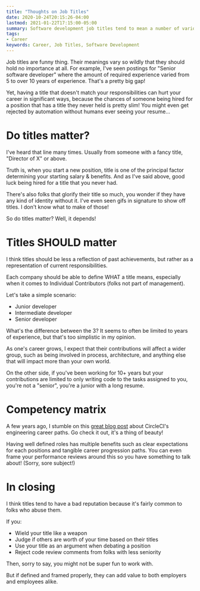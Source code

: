 ```yaml
---
title: "Thoughts on Job Titles"
date: 2020-10-24T20:15:26-04:00
lastmod: 2021-01-22T17:15:00-05:00
summary: Software development job titles tend to mean a number of various things to different folks. Here are my thoughts on those.
tags:
- Career
keywords: Career, Job Titles, Software Development
---
```


Job titles are funny thing. Their meanings vary so wildly that they should hold no importance at all. For example, I've seen postings for "Senior software developer" where the amount of required experience varied from 5 to over 10 years of experience. That's a pretty big gap!

Yet, having a title that doesn't match your responsibilities can hurt your career in significant ways, because the chances of someone being hired for a position that has a title they never held is pretty slim! You might even get rejected by automation without humans ever seeing your resume...

# Do titles matter?

I've heard that line many times. Usually from someone with a fancy title, "Director of X" or above. 

Truth is, when you start a new position, title is one of the principal factor determining your starting salary & benefits. And as I've said above, good luck being hired for a title that you never had.

There's also folks that glorify their title so much, you wonder if they have any kind of identity without it. I've even seen gifs in signature to show off titles. I don't know what to make of those!

So do titles matter? Well, it depends!

# Titles SHOULD matter

I think titles should be less a reflection of past achievements, but rather as a representation of current responsibilities.

Each company should be able to define WHAT a title means, especially when it comes to Individual Contributors (folks not part of management).

Let's take a simple scenario:

- Junior developer
- Intermediate developer
- Senior developer

What's the difference between the 3? It seems to often be limited to years of experience, but that's too simplistic in my opinion.

As one's career grows, I expect that their contributions will affect a wider group, such as being involved in process, architecture, and anything else that will impact more than your own world.

On the other side, if you've been working for 10+ years but your contributions are limited to only writing code to the tasks assigned to you, you're not a "senior", you're a junior with a long resume.

# Competency matrix

A few years ago, I stumble on this [great blog post](https://circleci.com/blog/why-we-re-designed-our-engineering-career-paths-at-circleci/) about CircleCI's engineering career paths. Go check it out, it's a thing of beauty!

Having well defined roles has multiple benefits such as clear expectations for each positions and tangible career progression paths. You can even frame your performance reviews around this so you have something to talk about! (Sorry, sore subject!)


# In closing

I think titles tend to have a bad reputation because it's fairly common to folks who abuse them.

If you:
- Wield your title like a weapon
- Judge if others are worth of your time based on their titles
- Use your title as an argument when debating a position
- Reject code review comments from folks with less seniority

Then, sorry to say, you might not be super fun to work with.

But if defined and framed properly, they can add value to both employers and employees alike.
